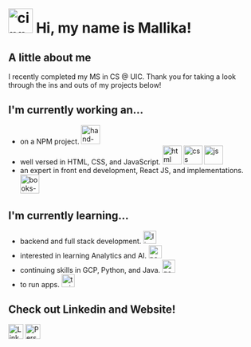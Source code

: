 # <img width="49" height="49" src="https://img.icons8.com/stickers/100/cinnamon-roll.png" alt="cinnamon-roll"/> Hi, my name is Mallika!
## A little about me
I recently completed my MS in CS @ UIC. Thank you for taking a look through the ins and outs of my projects below!

## I'm currently working an...
- on a NPM project. <img width="38" height="38" src="https://img.icons8.com/stickers/100/hand-peace-skin-type-1.png" alt="hand-peace-skin-type-1"/>
- well versed in HTML, CSS, and JavaScript. <img width="38" height="38" src="https://img.icons8.com/stickers/100/html.png" alt="html"/> <img width="38" height="38" src="https://img.icons8.com/stickers/100/css.png" alt="css"/> <img width="38" height="38" src="https://img.icons8.com/stickers/100/js.png" alt="js"/>
- an expert in front end development, React JS, and implementations. <img width="38" height="38" src="https://img.icons8.com/stickers/100/books-1.png" alt="books-1"/>

## I'm currently learning...
- backend and full stack development. <img width="26" height="26" src="https://img.icons8.com/stickers/100/lip-gloss.png" alt="lip-gloss"/>
- interested in learning Analytics and AI. <img width="26" height="26" src="https://img.icons8.com/stickers/100/positive-dynamic.png" alt="positive-dynamic"/>
- continuing skills in GCP, Python, and Java. <img width="26" height="26" src="https://img.icons8.com/stickers/100/google-logo.png" alt="google-logo"/>
- to run apps. <img width="26" height="26" src="https://img.icons8.com/stickers/100/trainers--v1.png" alt="trainers--v1"/>

## Check out Linkedin and Website!
<img alt="LinkedIn" src="https://www.edigitalagency.com.au/wp-content/uploads/Linkedin-logo-icon-png.png" width="30"/></a> 
<a href="https://mallikampatil.github.io/" target="_blank"><img alt="Personal Website" src="https://mallikampatil.github.io/assets/images/Mallika-Patil-logo.png" width="30"/></a> 
